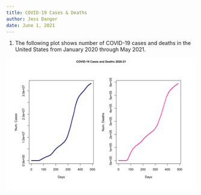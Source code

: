 ```yaml
---
title: COVID-19 Cases & Deaths
author: Jess Danger
date: June 1, 2021
---
```


1. The following plot shows number of COVID-19 cases and deaths in the United States from January 2020 through May 2021.


<center>
<img src="covid_combined.png" width=700>
</center>
